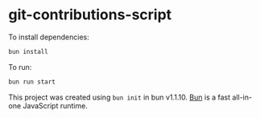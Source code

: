 # git-contributions-script

To install dependencies:

```bash
bun install
```

To run:

```bash
bun run start
```

This project was created using `bun init` in bun v1.1.10. [Bun](https://bun.sh) is a fast all-in-one JavaScript runtime.
